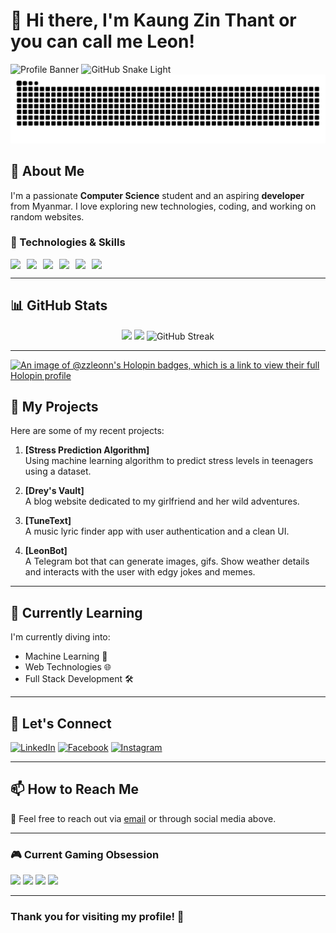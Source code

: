 # 👋 Hi there, I'm Kaung Zin Thant or you can call me Leon!

![Profile Banner](https://i.pinimg.com/736x/d9/bf/02/d9bf02ca16e5b2e7b67397822a05ddaf.jpg)
![GitHub Snake Light](https://raw.githubusercontent.com/zzLeonn/zzLeonn/output/github-contribution-grid-snake.svg#gh-light-mode-only)
![snake gif](https://github.com/zzLeonn/zzLeonn/blob/output/github-snake-dark.svg)

## 🌟 About Me
I'm a passionate **Computer Science** student and an aspiring **developer** from Myanmar. I love exploring new technologies, coding, and working on random websites.

### 🔧 Technologies & Skills
<div align="left" style="display: flex; gap: 10px; flex-wrap: wrap;">
  <img src="https://img.shields.io/badge/JavaScript-F7DF1E?style=for-the-badge&logo=javascript&logoColor=black" />
  <img src="https://img.shields.io/badge/Python-3776AB?style=for-the-badge&logo=python&logoColor=white" />
  <img src="https://img.shields.io/badge/React-61DAFB?style=for-the-badge&logo=react&logoColor=black" />
  <img src="https://img.shields.io/badge/Astro-FF5D01?style=for-the-badge&logo=astro&logoColor=white" />
  <img src="https://img.shields.io/badge/Blender-F5792A?style=for-the-badge&logo=blender&logoColor=white" />
  <img src="https://img.shields.io/badge/Figma-F24E1E?style=for-the-badge&logo=figma&logoColor=white" />
</div>

---

## 📊 GitHub Stats
<div align="center">
  <img height="180em" src="https://github-readme-stats.vercel.app/api?username=zzLeonn&show_icons=true&theme=radical&include_all_commits=true&count_private=true"/>
  <img height="180em" src="https://github-readme-stats.vercel.app/api/top-langs/?username=zzLeonn&layout=compact&theme=radical&langs_count=8"/>
  <img src="https://streak-stats.demolab.com?user=zzLeonn&theme=radical" alt="GitHub Streak"/>
</div>

---

[![An image of @zzleonn's Holopin badges, which is a link to view their full Holopin profile](https://holopin.me/zzleonn)](https://holopin.io/@zzleonn)

## 🚀 My Projects
Here are some of my recent projects:

1. **[Stress Prediction Algorithm]**  
   Using machine learning algorithm to predict stress levels in teenagers using a dataset.

2. **[Drey's Vault]**  
   A blog website dedicated to my girlfriend and her wild adventures.

3. **[TuneText]**  
   A music lyric finder app with user authentication and a clean UI.

4. **[LeonBot]**  
   A Telegram bot that can generate images, gifs. Show weather details and interacts with the user with edgy jokes and memes.

---

## 🌱 Currently Learning
I'm currently diving into:
- Machine Learning 🤖
- Web Technologies 🌐
- Full Stack Development 🛠️

---

## 🤝 Let's Connect
[![LinkedIn](https://img.shields.io/badge/LinkedIn-0077B5?style=for-the-badge&logo=linkedin&logoColor=white)](https://www.linkedin.com/in/kaung-zin-thant-736843244)
[![Facebook](https://img.shields.io/badge/Facebook-1877F2?style=for-the-badge&logo=facebook&logoColor=white)](https://www.facebook.com/share/1F65N4bDZR/)
[![Instagram](https://img.shields.io/badge/Instagram-E4405F?style=for-the-badge&logo=instagram&logoColor=white)](https://www.instagram.com/leonn.zt)

---

## 📫 How to Reach Me
💌 Feel free to reach out via [email](mailto:zinthantkaung@gmail.com) or through social media above.

---

### 🎮 Current Gaming Obsession
<img src="https://img.shields.io/badge/Dota_2-FF9B00?style=for-the-badge&logo=steam&logoColor=white" /> <img src="https://img.shields.io/badge/CS:GO-000000?style=for-the-badge&logo=steam&logoColor=white" /> <img src="https://img.shields.io/badge/Overwatch-FF9B00?style=for-the-badge&logo=blizzard&logoColor=white" /> <img src="https://img.shields.io/badge/League_of_Legends-002366?style=for-the-badge&logo=leagueoflegends&logoColor=white" />

---

### Thank you for visiting my profile! 🌟
